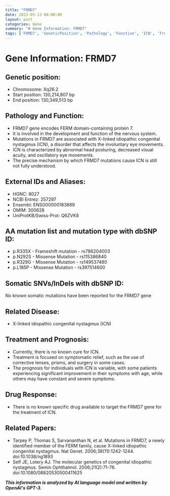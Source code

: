```yaml
---
title: "FRMD7"
date: 2023-05-13 00:00:00
layout: post
categories: Gene
summary: "# Gene Information: FRMD7"
tags: ['FRMD7', 'GeneticPosition', 'Pathology', 'Function', 'ICN', 'Treatment', 'Prognosis', 'RelatedPapers']
---
```


# Gene Information: FRMD7

## Genetic position:
- Chromosome: Xq26.2
- Start position: 130,214,807 bp
- End position: 130,349,513 bp

## Pathology and Function:
- FRMD7 gene encodes FERM domain-containing protein 7.
- It is involved in the development and function of the nervous system.
- Mutations in FRMD7 are associated with X-linked idiopathic congenital nystagmus (ICN), a disorder that affects the involuntary eye movements.
- ICN is characterized by abnormal head posturing, decreased visual acuity, and oscillatory eye movements.
- The precise mechanism by which FRMD7 mutations cause ICN is still not fully understood.

## External IDs and Aliases:
- HGNC: 8027
- NCBI Entrez: 257297
- Ensembl: ENSG00000183889
- OMIM: 300628
- UniProtKB/Swiss-Prot: Q6ZVK8

## AA mutation list and mutation type with dbSNP ID:
- p.R335X - Frameshift mutation - rs786204003
- p.N292S - Missense Mutation - rs115386840
- p.R329G - Missense Mutation - rs149537480
- p.L185P - Missense Mutation - rs397514600

## Somatic SNVs/InDels with dbSNP ID:
No known somatic mutations have been reported for the FRMD7 gene

## Related Disease:
- X-linked idiopathic congenital nystagmus (ICN)

## Treatment and Prognosis:
- Currently, there is no known cure for ICN. 
- Treatment is focused on symptomatic relief, such as the use of corrective lenses, prisms, and surgery in some cases. 
- The prognosis for individuals with ICN is variable, with some patients experiencing significant improvement in their symptoms with age, while others may have constant and severe symptoms.

## Drug Response:
- There is no known specific drug available to target the FRMD7 gene for the treatment of ICN.

## Related Papers:
- Tarpey P, Thomas S, Sarvananthan N, et al. Mutations in FRMD7, a newly identified member of the FERM family, cause X-linked idiopathic congenital nystagmus. Nat Genet. 2006;38(11):1242-1244. doi:10.1038/ng1893
- Self JE, Lotery AJ. The molecular genetics of congenital idiopathic nystagmus. Semin Ophthalmol. 2006;21(2):71-76. doi:10.1080/08820530500411625

**_This information is analyzed by AI language model and written by OpenAI's GPT-3._**